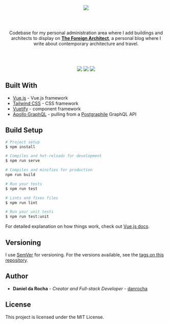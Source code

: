 <p align="center"><img src="https://raw.githubusercontent.com/the-foreign-architect/admin-area/master/tfa-admin-logo.png"/></a></p>
<br/><br/>
<p align="center">Codebase for my personal administration area where I add buildings and architects to display on <a href="https://theforeignarchitect.com/"><strong>The Foreign Architect</strong></a>, a personal blog where I write about contemporary architecture and travel.</p>
<br/><br/>
<p align="center">
  <img src="https://img.shields.io/github/last-commit/danrocha/remote-architects-club"/> 
  <img src="https://img.shields.io/github/languages/count/danrocha/remote-architects-club"/> 
  <img src="https://img.shields.io/github/languages/top/danrocha/remote-architects-club"/> 
</p>

## Built With

- [Vue.js](https://vuejs.org) - Vue.js framework
- [Tailwind CSS](https://tailwindcss.com/) - CSS framework
- [Vuetify](https://vuetifyjs.com/en/) - component framework
- [Apollo GraphQL](https://www.apollographql.com/) - pulling from a [Postgraphile](https://www.graphile.org/postgraphile/) GraphQL API

## Build Setup

```bash
# Project setup
$ npm install

# Compiles and hot-reloads for development
$ npm run serve

# Compiles and minifies for production
npm run build

# Run your tests
$ npm run test

# Lints and fixes files
$ npm run lint

# Run your unit tests
$ npm run test:unit
```

For detailed explanation on how things work, check out [Vue.js docs](https://vuejs.org).

## Versioning

I use [SemVer](http://semver.org/) for versioning. For the versions available, see the [tags on this repository](https://github.com/your/project/tags).

## Author

- **Daniel da Rocha** - _Creator and Full-stack Developer_ - [danrocha](https://github.com/danrocha)

## License

This project is licensed under the MIT License.
